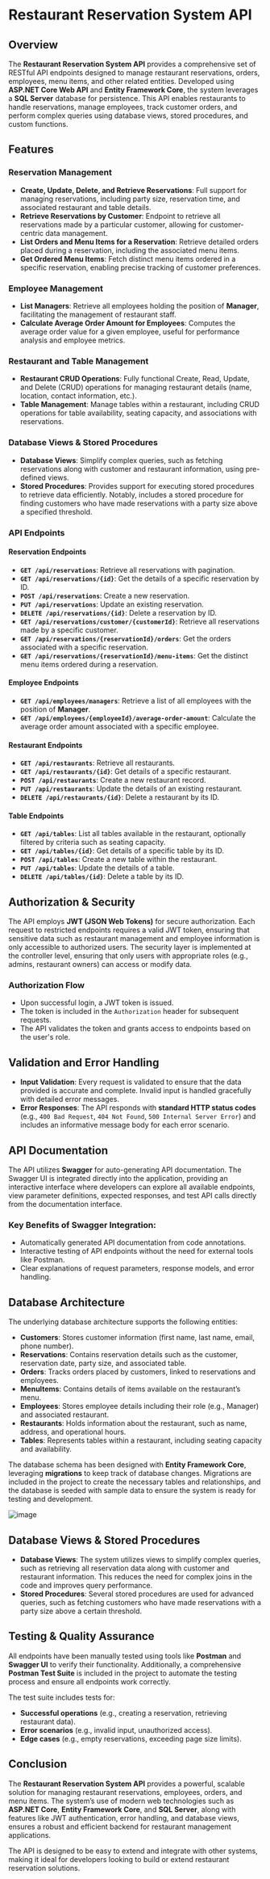# Restaurant Reservation System API

## Overview

The **Restaurant Reservation System API** provides a comprehensive set of RESTful API endpoints designed to manage restaurant reservations, orders, employees, menu items, and other related entities. Developed using **ASP.NET Core Web API** and **Entity Framework Core**, the system leverages a **SQL Server** database for persistence. This API enables restaurants to handle reservations, manage employees, track customer orders, and perform complex queries using database views, stored procedures, and custom functions.

## Features

### Reservation Management
- **Create, Update, Delete, and Retrieve Reservations**: Full support for managing reservations, including party size, reservation time, and associated restaurant and table details.
- **Retrieve Reservations by Customer**: Endpoint to retrieve all reservations made by a particular customer, allowing for customer-centric data management.
- **List Orders and Menu Items for a Reservation**: Retrieve detailed orders placed during a reservation, including the associated menu items.
- **Get Ordered Menu Items**: Fetch distinct menu items ordered in a specific reservation, enabling precise tracking of customer preferences.

### Employee Management
- **List Managers**: Retrieve all employees holding the position of **Manager**, facilitating the management of restaurant staff.
- **Calculate Average Order Amount for Employees**: Computes the average order value for a given employee, useful for performance analysis and employee metrics.

### Restaurant and Table Management
- **Restaurant CRUD Operations**: Fully functional Create, Read, Update, and Delete (CRUD) operations for managing restaurant details (name, location, contact information, etc.).
- **Table Management**: Manage tables within a restaurant, including CRUD operations for table availability, seating capacity, and associations with reservations.

### Database Views & Stored Procedures
- **Database Views**: Simplify complex queries, such as fetching reservations along with customer and restaurant information, using pre-defined views.
- **Stored Procedures**: Provides support for executing stored procedures to retrieve data efficiently. Notably, includes a stored procedure for finding customers who have made reservations with a party size above a specified threshold.

### API Endpoints

#### **Reservation Endpoints**
- **`GET /api/reservations`**: Retrieve all reservations with pagination.
- **`GET /api/reservations/{id}`**: Get the details of a specific reservation by ID.
- **`POST /api/reservations`**: Create a new reservation.
- **`PUT /api/reservations`**: Update an existing reservation.
- **`DELETE /api/reservations/{id}`**: Delete a reservation by ID.
- **`GET /api/reservations/customer/{customerId}`**: Retrieve all reservations made by a specific customer.
- **`GET /api/reservations/{reservationId}/orders`**: Get the orders associated with a specific reservation.
- **`GET /api/reservations/{reservationId}/menu-items`**: Get the distinct menu items ordered during a reservation.

#### **Employee Endpoints**
- **`GET /api/employees/managers`**: Retrieve a list of all employees with the position of **Manager**.
- **`GET /api/employees/{employeeId}/average-order-amount`**: Calculate the average order amount associated with a specific employee.

#### **Restaurant Endpoints**
- **`GET /api/restaurants`**: Retrieve all restaurants.
- **`GET /api/restaurants/{id}`**: Get details of a specific restaurant.
- **`POST /api/restaurants`**: Create a new restaurant record.
- **`PUT /api/restaurants`**: Update the details of an existing restaurant.
- **`DELETE /api/restaurants/{id}`**: Delete a restaurant by its ID.

#### **Table Endpoints**
- **`GET /api/tables`**: List all tables available in the restaurant, optionally filtered by criteria such as seating capacity.
- **`GET /api/tables/{id}`**: Get details of a specific table by its ID.
- **`POST /api/tables`**: Create a new table within the restaurant.
- **`PUT /api/tables`**: Update the details of a table.
- **`DELETE /api/tables/{id}`**: Delete a table by its ID.

## Authorization & Security

The API employs **JWT (JSON Web Tokens)** for secure authorization. Each request to restricted endpoints requires a valid JWT token, ensuring that sensitive data such as restaurant management and employee information is only accessible to authorized users. The security layer is implemented at the controller level, ensuring that only users with appropriate roles (e.g., admins, restaurant owners) can access or modify data.

### Authorization Flow
- Upon successful login, a JWT token is issued.
- The token is included in the `Authorization` header for subsequent requests.
- The API validates the token and grants access to endpoints based on the user's role.

## Validation and Error Handling

- **Input Validation**: Every request is validated to ensure that the data provided is accurate and complete. Invalid input is handled gracefully with detailed error messages.
- **Error Responses**: The API responds with **standard HTTP status codes** (e.g., `400 Bad Request`, `404 Not Found`, `500 Internal Server Error`) and includes an informative message body for each error scenario.

## API Documentation

The API utilizes **Swagger** for auto-generating API documentation. The Swagger UI is integrated directly into the application, providing an interactive interface where developers can explore all available endpoints, view parameter definitions, expected responses, and test API calls directly from the documentation interface.

### Key Benefits of Swagger Integration:
- Automatically generated API documentation from code annotations.
- Interactive testing of API endpoints without the need for external tools like Postman.
- Clear explanations of request parameters, response models, and error handling.

## Database Architecture

The underlying database architecture supports the following entities:

- **Customers**: Stores customer information (first name, last name, email, phone number).
- **Reservations**: Contains reservation details such as the customer, reservation date, party size, and associated table.
- **Orders**: Tracks orders placed by customers, linked to reservations and employees.
- **MenuItems**: Contains details of items available on the restaurant’s menu.
- **Employees**: Stores employee details including their role (e.g., Manager) and associated restaurant.
- **Restaurants**: Holds information about the restaurant, such as name, address, and operational hours.
- **Tables**: Represents tables within a restaurant, including seating capacity and availability.

The database schema has been designed with **Entity Framework Core**, leveraging **migrations** to keep track of database changes. Migrations are included in the project to create the necessary tables and relationships, and the database is seeded with sample data to ensure the system is ready for testing and development.

![image](https://github.com/user-attachments/assets/9b19a2fa-52f6-47dd-86f7-e6e35a4e37e9)

## Database Views & Stored Procedures

- **Database Views**: The system utilizes views to simplify complex queries, such as retrieving all reservation data along with customer and restaurant information. This reduces the need for complex joins in the code and improves query performance.
- **Stored Procedures**: Several stored procedures are used for advanced queries, such as fetching customers who have made reservations with a party size above a certain threshold.

## Testing & Quality Assurance

All endpoints have been manually tested using tools like **Postman** and **Swagger UI** to verify their functionality. Additionally, a comprehensive **Postman Test Suite** is included in the project to automate the testing process and ensure all endpoints work correctly.

The test suite includes tests for:
- **Successful operations** (e.g., creating a reservation, retrieving restaurant data).
- **Error scenarios** (e.g., invalid input, unauthorized access).
- **Edge cases** (e.g., empty reservations, exceeding page size limits).

## Conclusion

The **Restaurant Reservation System API** provides a powerful, scalable solution for managing restaurant reservations, employees, orders, and menu items. The system’s use of modern web technologies such as **ASP.NET Core**, **Entity Framework Core**, and **SQL Server**, along with features like JWT authentication, error handling, and database views, ensures a robust and efficient backend for restaurant management applications.

The API is designed to be easy to extend and integrate with other systems, making it ideal for developers looking to build or extend restaurant reservation solutions.
